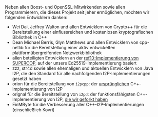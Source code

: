 Neben allen Boost- und OpenSSL-Mitwirkenden sowie allen Programmierern, die dieses Projekt seit jeher ermöglichen, möchten wir folgenden Entwicklern danken:

- Wei Dai, Jeffrey Walton und allen Entwicklern von Crypto++ für die Bereitstellung einer einflussreichen und kostenlosen kryptografischen Bibliothek in C++
- Dean Michael Berris, Glyn Matthews und allen Entwicklern von cpp-netlib für die Bereitstellung einer aktiv entwickelten plattformübergreifenden Netzwerkbibliothek
- allen beteiligten Entwicklern an der [ref10-Implementierung von SUPERCOP](http://bench.cr.yp.to/supercop.html), auf der unsere Ed25519-Implementierung basiert
- zzz, str4d sowie allen ehemaligen und aktuellen Entwicklern von Java I2P, die den Standard für alle nachfolgenden I2P-Implementierungen gesetzt haben
- orion für die Bereitstellung von ```i2pcpp```: der [ursprünglichen](http://git.repo.i2p.xyz/w/i2pcpp.git) C++-Implementierung von I2P
- orignal für die Bereitstellung von ```i2pd```: der funktionsfähigsten C++-Implementierung von I2P, [die wir geforkt haben](https://github.com/purplei2p/i2pd/commit/45d27f8ddc43e220a9eea42de41cb67d5627a7d3)
- EinMByte für die Verbesserung aller C++-I2P-Implementierungen (einschließlich Kovri)
